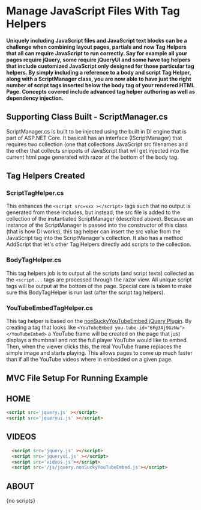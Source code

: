 ﻿
# Manage JavaScript Files With Tag Helpers


**Uniquely including JavaScript files and JavaScript text blocks can be a challenge when combining layout pages, partials and now Tag Helpers that all can require JavaScript to run correctly.  Say for example all your pages require jQuery, some require jQueryUI and some have tag helpers that include customized JavaScript only designed for those particular tag helpers.  By simply including a reference to a body and script Tag Helper, along with a ScriptManager class, you are now able to have just the right number of script tags inserted below the body tag of your rendered HTML Page.  Concepts covered include advanced tag helper authoring as well as dependency injection.**

## Supporting Class Built - ScriptManager.cs

ScriptManager.cs is built to be injected using the built in DI engine that is part of ASP.NET Core.  It basicall has an interface (IScriptManager) that requires two collection (one that collections JavaScript src filenames and the other that collects snippets of JavaScript that will get injected into the current html page generated with razor at the bottom of the body tag.

## Tag Helpers Created



### ScriptTagHelper.cs
This enhances the ```<script src=xxx ></script>``` tags such that no output is generated from these includes, but instead, the src file is added to the collection of the instantiated ScriptManager (described above).  Because an instance of the ScriptManager is passed into the constructor of this class (that is how DI works), this tag helper can insert the src value from the JavaScript tag into the ScriptManager's collection.  It also has a method AddScript that let's other Tag Helpers directly add scripts to the collection.

### BodyTagHelper.cs
This tag helpers job is to output all the scripts (and script texts) collected as the ```<script...``` tags are processed through the razor view.  All unique script tags will be output at the bottom of the page.  Special care is taken to make sure this BodyTagHelper is run last (after the script tag helpers).

### YouTubeEmbedTagHelper.cs
This tag helper is based on the [nonSuckyYouTubeEmbed jQuery Plugin](https://github.com/mpchadwick/jquery.nonSuckyYouTubeEmbed).  By creating a tag that looks like
```<YouTubeEmbed you-tube-id="6Fg3Aj9GzNw"></YouTubeEmbed>``` a YouTube frame will be created on the page that just displays a thumbnail and not the full player YouTube would like to embed.  Then, when the viewer clicks this, the real YouTube frame replaces the simple image and starts playing.  This allows pages to come up much faster than if all the YouTube videos where in embedded on a given page.


## MVC File Setup For Running Example

## HOME  
```html  
<script src='jquery.js' ></script>    
<script src='jqueryui.js' ></script>
```

## VIDEOS
```html 
  <script src='jquery.js' ></script>
  <script src='jqueryui.js' ></script>
  <script src='videos.js'></script>
  <script src='/js/jquery.nonSuckyYouTubeEmbed.js'></script>
  ```

## ABOUT
  {no scripts}


 
